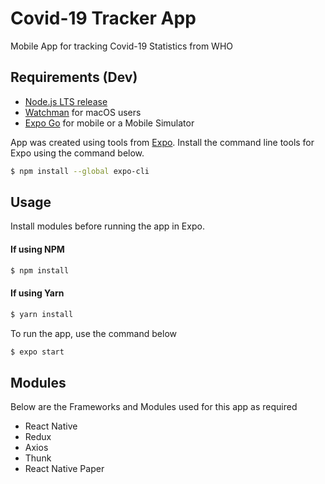 # Covid-19 Tracker App

Mobile App for tracking Covid-19 Statistics from WHO

## Requirements (Dev)

- [Node.js LTS release](https://nodejs.org/en/)
- [Watchman](https://facebook.github.io/watchman/docs/install#buildinstall) for macOS users
- [Expo Go](https://expo.io/client) for mobile or a Mobile Simulator

App was created using tools from [Expo](https://docs.expo.io/). Install the command line tools for Expo using the command below.

```bash
$ npm install --global expo-cli
```

## Usage
Install modules before running the app in Expo.

#### If using NPM
```bash
$ npm install
```
#### If using Yarn
```bash
$ yarn install
```
To run the app, use the command below
```bash
$ expo start
```

## Modules
Below are the Frameworks and Modules used for this app as required
- React Native
- Redux
- Axios
- Thunk
- React Native Paper
